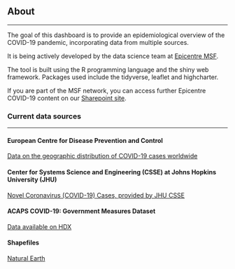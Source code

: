 ## About

---

The goal of this dashboard is to provide an epidemiological overview of the COVID-19 pandemic, incorporating data from multiple sources. 

It is being actively developed by the data science team at [Epicentre MSF](https://epicentre.msf.org/en).

The tool is built using the R programming language and the shiny web framework. Packages used include the tidyverse, leaflet and highcharter.

If you are part of the MSF network, you can access further Epicentre COVID-19 content on our [Sharepoint site](https://msfintl.sharepoint.com/sites/grp-epi-proj-ncov).

### Current data sources

---

#### European Centre for Disease Prevention and Control 

[Data on the geographic distribution of COVID-19 cases worldwide](https://www.ecdc.europa.eu/en/publications-data/download-todays-data-geographic-distribution-covid-19-cases-worldwide)

#### Center for Systems Science and Engineering (CSSE) at Johns Hopkins University (JHU)

[Novel Coronavirus (COVID-19) Cases, provided by JHU CSSE](https://github.com/CSSEGISandData/COVID-19)

#### ACAPS COVID-19: Government Measures Dataset 

[Data available on HDX](https://data.humdata.org/dataset/acaps-covid19-government-measures-dataset)

#### Shapefiles

[Natural Earth](https://www.naturalearthdata.com/)

